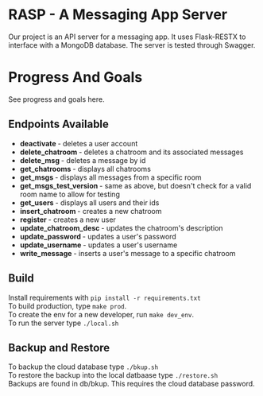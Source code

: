 # RASP - A Messaging App Server
Our project is an API server for a messaging app. It uses Flask-RESTX
to interface with a MongoDB database. The server is tested through Swagger.<br>

# Progress And Goals
See progress and goals here.

## Endpoints Available
<ul>
 <li><strong> deactivate </strong> - deletes a user account</li>
 <li><strong> delete_chatroom </strong> - deletes a chatroom and its associated messages</li>
 <li><strong> delete_msg </strong> - deletes a message by id</li>
 <li><strong> get_chatrooms </strong> - displays all chatrooms</li>
 <li><strong> get_msgs </strong> - displays all messages from a specific room</li>
 <li><strong> get_msgs_test_version </strong> - same as above, but doesn't check for a valid room name to allow for testing</li>
 <li><strong> get_users </strong> - displays all users and their ids</li>
 <li><strong> insert_chatroom </strong> - creates a new chatroom</li>
 <li><strong> register </strong> - creates a new user</li>
 <li><strong> update_chatroom_desc </strong> - updates the chatroom's description</li>
 <li><strong> update_password </strong> - updates a user's password</li>
 <li><strong> update_username </strong> - updates a user's username</li>
 <li><strong> write_message </strong> - inserts a user's message to a specific chatroom</li>
</ul>


## Build
Install requirements with `pip install -r requirements.txt` <br>
To build production, type `make prod`. <br>
To create the env for a new developer, run `make dev_env`. <br>
To run the server type `./local.sh` <br>

## Backup and Restore
To backup the cloud database type `./bkup.sh` <br>
To restore the backup into the local datbaase type `./restore.sh` <br>
Backups are found in db/bkup. This requires the cloud database password.
